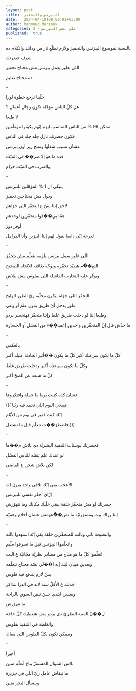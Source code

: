```yaml
---
layout: post
title:  البيزنس والتحفيز
date:   2024-04-10T00:00:01+03:00
author: Mahmoud Marzouk
categories: 3 - علم نفس البيزنس
published:  true
---
```

بالنسبة لموضوع البيزنس والتحفيز ولازم تطلّع نار من ودانك والكلام
ده

شوف حضرتك

اللي عاوز يعمل بيزنس مش محتاج تحفيز

ده محتاج تعليم

\-

خلّينا نرجع خطوة لورا

هل كلّ الناس مؤهّلة تكون رجال أعمال ؟

لا طبعا

ممكن 99 % من الناس المناسب ليهم إنّهم يكونوا موظّفين

فكون حضرتك نازل جلد جلد في الناس

عشان تسيب شغلها وتفتح زير اون بيزنس

فده ما هو إلا ضر�� في الميّت

والضرب في الميّت حرام

\-

يتبقّي ال 1 % المؤهّلين للبيزنس

ودول مش محتاجين تحفيز

لاحق إنتا بسّ ع التحفّز اللي جوّاهم

همّا بي��قوا متحفّزين لوحدهم

أوفر دوز

لدرجة إنّي دايما بقول لهم إنتا البنزين وأنا الفرامل

\-

اللي عاوز يعمل بيزنس يلزمه يتعلّم مش يتحفّز

التع��ّم هيقيّد تحفّزه ويوجّه طاقته للاتّجاه الصحيح

ويوفّر عليه التجارب الفاشلة اللي بفلوس مش ببلاش

\-

التحفّز اللي جوّاه بيكون مخلّيه زيّ الطور الهايج

عاوز يدخل أيّ طريق بدون علم أو وعي

وطبعا إنتا لو دخلت طريق غلط وإنتا متحفّز فهتخسر بردو

ما حدّش قال إنّ المتحفّزين واخدين إعف��ء من الفشل أو الخسارة

\-

بالعكس

كلّ ما تكون سرعتك أكبر كلّ ما يكون ��أثير الحادثة عليك أكبر

وكلّ ما تكون سرعتك أكبر ودخلت طريق غلط

كلّ ما هتبعد عن الصحّ أكتر

\-

عشان كده كتبت يوما ما جملة وافتكروها

((( هييجي اليوم اللي تحمد فيه ربّنا

إنّك كنت فقير في يوم من الأيّام

فاضطرّ��ت تتعلّم قبل ما تشتغل )))

\-

فحضرتك بوستات التنمية البشريّة دي بلاش م��ها

لو عندك علم تنقله للناس اتفضّل

لكن بلاش شحن ع الفاضي

\-

الأعجب بقي إنّك تلاقي واحد يقول لك

إزّاي أحفّز نفسي للبيزنس

حضرتك لو مش متحفّز خلقة يبقي خلّيك مكانك وما تتهوّرش

إنتا وراك بيت ومسؤوليّة ما تض��ّعهمش عشان أحلام وهميّة

\-

والنصيحة تاني وتالت للمتحفّزين خلقة بقي إنّه استهدوا بالله

واتعلّموا البيزنس قبل ما تصرفوا ملّيم

اتعلّموا كلّ ما هو متاح من مصادر نظريّة مجّانيّة ع النت

وبعدين هيبان ليك إيه ا��لي لسّه محتاج تتعلّمه

بسّ لازم يتدفع فيه فلوس

خدلك ع الأقلّ سنة لابد في الدرا بتذاكر

وبعدين ابتدي جسّ نبض السوق بالراحة

ما تتهوّرش

ل��نّ السنة النظريّ دي بردو مش هتعطيك كلّ حاجة

والغلطة في التنفيذ بفلوس

وممكن تكون بكلّ الفلوس اللي معاك

\-

أخيرا

بلاش السؤال المستفزّ بتاع أتعلّم منين

ما تبقاش عامل زيّ اللي في جزيرة

وبيسأل البحر منين
